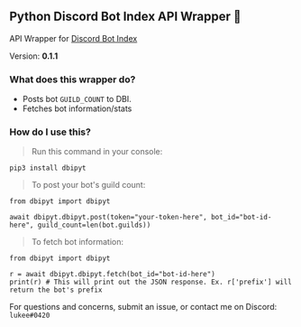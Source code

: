 ## Python Discord Bot Index API Wrapper 🎉
API Wrapper for [Discord Bot Index](https://discordbotindex.com)

Version: **0.1.1**

### What does this wrapper do?
- Posts bot `GUILD_COUNT` to DBI.
- Fetches bot information/stats

### How do I use this?

> Run this command in your console:
```
pip3 install dbipyt
```

> To post your bot's guild count:
```
from dbipyt import dbipyt

await dbipyt.dbipyt.post(token="your-token-here", bot_id="bot-id-here", guild_count=len(bot.guilds))
```

> To fetch bot information:
```
from dbipyt import dbipyt

r = await dbipyt.dbipyt.fetch(bot_id="bot-id-here")
print(r) # This will print out the JSON response. Ex. r['prefix'] will return the bot's prefix
```


For questions and concerns, submit an issue, or contact me on Discord: `lukee#0420`
